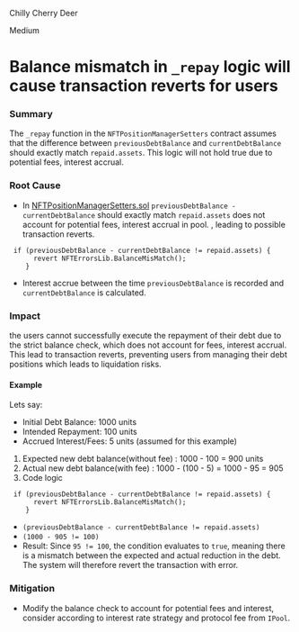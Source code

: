 Chilly Cherry Deer

Medium

# Balance mismatch in `_repay` logic will cause transaction reverts for users

### Summary

The `_repay` function in the `NFTPositionManagerSetters` contract assumes that the difference between `previousDebtBalance` and `currentDebtBalance` should exactly match `repaid.assets`. This logic will not hold true due to potential fees, interest accrual.


### Root Cause

- In [NFTPositionManagerSetters.sol](https://github.com/sherlock-audit/2024-06-new-scope/blob/c8300e73f4d751796daad3dadbae4d11072b3d79/zerolend-one/contracts/core/positions/NFTPositionManagerSetters.sol#L123-L125) `previousDebtBalance - currentDebtBalance` should exactly match `repaid.assets` does not account for potential fees, interest accrual in pool. , leading to possible transaction reverts.
```solidity
 if (previousDebtBalance - currentDebtBalance != repaid.assets) {
      revert NFTErrorsLib.BalanceMisMatch();
    }
```
- Interest accrue between the time `previousDebtBalance` is recorded and `currentDebtBalance` is calculated.

### Impact

the users cannot successfully execute the repayment of their debt due to the strict balance check, which does not account for fees, interest accrual. This lead to transaction reverts, preventing users from managing their debt positions which leads to liquidation risks.

#### Example
Lets say:
- Initial Debt Balance: 1000 units
- Intended Repayment: 100 units
- Accrued Interest/Fees: 5 units (assumed for this example)
1. Expected new debt balance(without fee) : 1000 - 100 = 900 units
2. Actual new debt balance(with fee) : 1000 - (100 - 5) =  1000 - 95 = 905
3. Code logic 
```solidity
 if (previousDebtBalance - currentDebtBalance != repaid.assets) {
      revert NFTErrorsLib.BalanceMisMatch();
    }
```
- `(previousDebtBalance - currentDebtBalance != repaid.assets)`
- `(1000 - 905 != 100)`
- Result: Since `95 != 100`, the condition evaluates to `true`, meaning there is a mismatch between the expected and actual reduction in the debt. The system will therefore revert the transaction with error.



### Mitigation

- Modify the balance check to account for potential fees and interest, consider according to interest rate strategy and protocol fee from `IPool`.